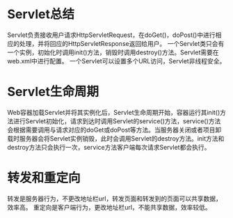 # Servlet总结
Servlet负责接收用户请求HttpServletRequest，在doGet()，doPost()中进行相应的处理，并将回应的HttpServletResponse返回给用户。
一个Servlet类只会有一个实例，初始化时调用init()方法，销毁时调用destroy()方法。Servlet需要在web.xml中进行配置。
一个Servlet可以设置多个URL访问，Servlet非线程安全。

# Servlet生命周期
Web容器加载Servlet并将其实例化后，Servlet生命周期开始，容器运行其init()方法进行Servlet初始化，请求到达时调用Servlet的service()方法，service()方法会根据需要调用与请求对应的doGet或doPost等方法。当服务器关闭或者项目卸载时服务器会将Servlet实例销毁，此时会调用Servlet的destroy方法。init方法和destroy方法只会执行一次，service方法客户端每次请求Servlet都会执行。

# 转发和重定向
转发是服务器行为，不更改地址栏url，转发页面和转发到的页面可以共享数据，效率高。
重定向是客户端行为，更改地址栏url，不能共享数据，效率较低。

